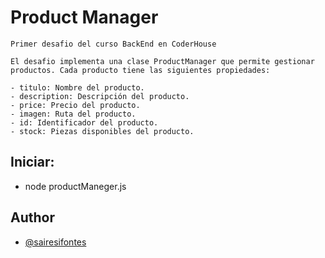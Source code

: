 # Product Manager
    Primer desafio del curso BackEnd en CoderHouse

    El desafio implementa una clase ProductManager que permite gestionar productos. Cada producto tiene las siguientes propiedades:

    - titulo: Nombre del producto.
    - description: Descripción del producto.
    - price: Precio del producto.
    - imagen: Ruta del producto.
    - id: Identificador del producto.
    - stock: Piezas disponibles del producto.


## Iniciar:
- node productManeger.js




## Author

- [@sairesifontes](https://github.com/sairesifontes)

